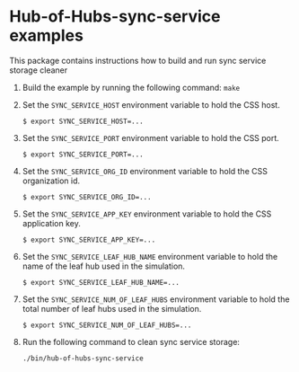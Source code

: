 # Hub-of-Hubs-sync-service examples

This package contains instructions how to build and run sync service storage cleaner 

1. Build the example by running the following command: `make`

1. Set the `SYNC_SERVICE_HOST` environment variable to hold the CSS host.
    ```
    $ export SYNC_SERVICE_HOST=...
    ```
    
1. Set the `SYNC_SERVICE_PORT` environment variable to hold the CSS port.
    ```
    $ export SYNC_SERVICE_PORT=...
    ```
    
1. Set the `SYNC_SERVICE_ORG_ID` environment variable to hold the CSS organization id.
    ```
    $ export SYNC_SERVICE_ORG_ID=...
    ```

1. Set the `SYNC_SERVICE_APP_KEY` environment variable to hold the CSS application key.
    ```
    $ export SYNC_SERVICE_APP_KEY=...
    ```
    
1. Set the `SYNC_SERVICE_LEAF_HUB_NAME` environment variable to hold the name of the leaf hub used in the simulation.
    ```
    $ export SYNC_SERVICE_LEAF_HUB_NAME=...
    ```

1. Set the `SYNC_SERVICE_NUM_OF_LEAF_HUBS` environment variable to hold the total number of leaf hubs used in the simulation.
    ```
    $ export SYNC_SERVICE_NUM_OF_LEAF_HUBS=...
    ```  

1. Run the following command to clean sync service storage:  
    ```
    ./bin/hub-of-hubs-sync-service
    ```
